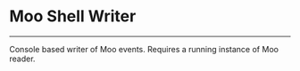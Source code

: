 # Moo Shell Writer
---------------------
Console based writer of Moo events. Requires a running instance of Moo reader. 